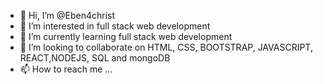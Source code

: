 - 👋 Hi, I’m @Eben4christ
- 👀 I’m interested in full stack web development
- 🌱 I’m currently learning full stack web development
- 💞️ I’m looking to collaborate on HTML, CSS, BOOTSTRAP, JAVASCRIPT, REACT,NODEJS, SQL and mongoDB
- 📫 How to reach me ...

<!---
Eben4christ/Eben4christ is a ✨ special ✨ repository because its `README.md` (this file) appears on your GitHub profile.
You can click the Preview link to take a look at your changes.
--->
